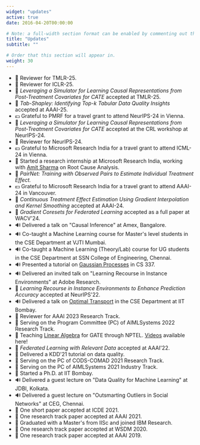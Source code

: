 ```yaml
---
widget: "updates"
active: true
date: 2016-04-20T00:00:00

# Note: a full-width section format can be enabled by commenting out the `title` and `subtitle` with a `#`.
title: "Updates"
subtitle: ""

# Order that this section will appear in.
weight: 30
---
```


- :memo: Reviewer for TMLR-25.
- :memo: Reviewer for ICLR-25.
- :page_with_curl: *Leveraging a Simulator for Learning Causal Representations from Post-Treatment Covariates for CATE* accepted at TMLR-25.
- :page_with_curl: *Tab-Shapley: Identifying Top-k Tabular Data Quality Insights* accepted at AAAI-25.
- :dollar: Grateful to PMRF for a travel grant to attend NeurIPS-24 in Vienna.
- :page_with_curl: *Leveraging a Simulator for Learning Causal Representations from Post-Treatment Covariates for CATE* accepted at the CRL workshop at NeurIPS-24.
- :memo: Reviewer for NeurIPS-24.
- :dollar: Grateful to Microsoft Research India for a travel grant to attend ICML-24 in Vienna.
- :maple_leaf: Started a research internship at Microsoft Research India, working with [Amit Sharma](https://www.amitsharma.in/) on Root Cause Analysis.
- :page_with_curl: *PairNet: Training with Observed Pairs to Estimate Individual Treatment Effect.*
- :dollar: Grateful to Microsoft Research India for a travel grant to attend AAAI-24 in Vancouver.
- :page_with_curl: *Continuous Treatment Effect Estimation Using Gradient Interpolation and Kernel Smoothing* accepted at AAAI-24.
- :page_with_curl: *Gradient Coresets for Federated Learning* accepted as a full paper at WACV'24.
- :loud_sound: Delivered a talk on "Causal Inference" at Amex, Bangalore.
- :loud_sound: Co-taught a Machine Learning course for Master's level students in the CSE Department at VJTI Mumbai.
- :loud_sound: Co-taught a Machine Learning (Theory/Lab) course for UG students in the CSE Department at SSN College of Engineering, Chennai.
- :loud_sound: Presented a tutorial on [Gaussian Processes](https://nlokesh.netlify.app/uploads/talks/gaussian_processes_tutorial.pdf) in CS 337.
- :loud_sound: Delivered an invited talk on "Learning Recourse in Instance Environments" at Adobe Research.
- :page_with_curl: *Learning Recourse in Instance Environments to Enhance Prediction Accuracy* accepted at NeurIPS'22.
- :loud_sound: Delivered a talk on [Optimal Transport](https://nlokesh.netlify.app/uploads/talks/optimal_transport.pptx) in the CSE Department at IIT Bombay.
- :memo: Reviewer for AAAI 2023 Research Track.
- :memo: Serving on the Program Committee (PC) of AIMLSystems 2022 Research Track.
- :mega: Teaching [Linear Algebra](https://gate.nptel.ac.in/mentor_sessions.html) for GATE through NPTEL. [Videos](https://www.youtube.com/channel/UCf_xCyK6V3vqCa38oZnOcLQ) available here!
- :page_with_curl: *Federated Learning with Relevant Data* accepted at AAAI'22.
- :memo: Delivered a KDD'21 tutorial on data quality.
- :memo: Serving on the PC of CODS-COMAD 2021 Research Track.
- :memo: Serving on the PC of AIMLSystems 2021 Industry Track.
- :school: Started a Ph.D. at IIT Bombay.
- :loud_sound: Delivered a guest lecture on "Data Quality for Machine Learning" at JDBI, Kolkata.
- :loud_sound: Delivered a guest lecture on "Outsmarting Outliers in Social Networks" at CEG, Chennai.
- :page_with_curl: One short paper accepted at ICDE 2021.
- :page_with_curl: One research track paper accepted at AAAI 2021.
- :school: Graduated with a Master's from IISc and joined IBM Research.
- :page_with_curl: One research track paper accepted at WSDM 2020.
- :page_with_curl: One research track paper accepted at AAAI 2019.
